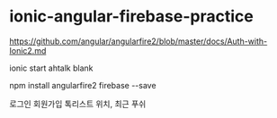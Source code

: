 # ionic-angular-firebase-practice

https://github.com/angular/angularfire2/blob/master/docs/Auth-with-Ionic2.md

ionic start ahtalk blank

npm install angularfire2 firebase --save

로그인
회원가입
톡리스트
위치, 최근
푸쉬